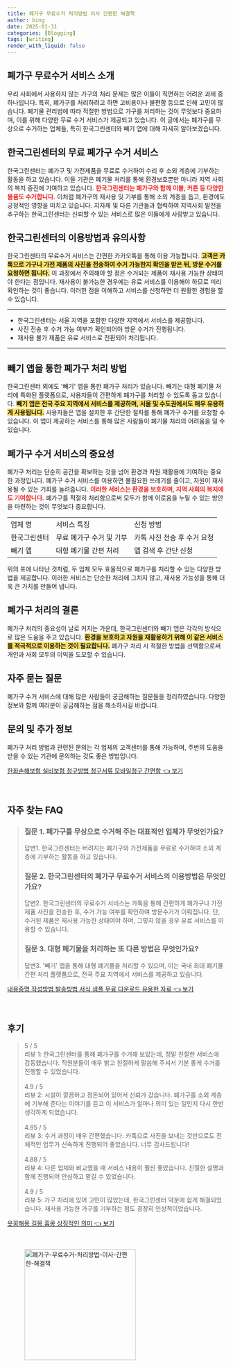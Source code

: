 ```yaml
---
title: 폐가구 무료수거 처리방법 이사 간편한 해결책
author: bing
date: 2025-01-31
categories: [Blogging]
tags: [writing]
render_with_liquid: false
---
```



<h2 id='폐가구 무료수거 서비스 소개'>폐가구 무료수거 서비스 소개</h2>

<p>우리 사회에서 사용하지 않는 가구의 처리 문제는 많은 이들이 직면하는 어려운 과제 중 하나입니다. 특히, 폐가구를 처리하려고 하면 고비용이나 불편함 등으로 인해 고민이 많습니다. 폐기물 관리법에 따라 적절한 방법으로 가구를 처리하는 것이 무엇보다 중요하며, 이를 위해 다양한 무료 수거 서비스가 제공되고 있습니다. 이 글에서는 폐가구를 무상으로 수거하는 업체들, 특히 한국그린센터와 빼기 앱에 대해 자세히 알아보겠습니다.</p>

<h2 id='한국그린센터의 무료 폐가구 수거 서비스'>한국그린센터의 무료 폐가구 수거 서비스</h2>

<p>한국그린센터는 폐가구 및 가전제품을 무료로 수거하여 수리 후 소외 계층에 기부하는 활동을 하고 있습니다. 이들 기관은 폐기물 처리를 통해 환경보호뿐만 아니라 지역 사회의 복지 증진에 기여하고 있습니다. <b><span style="color: #ee2323;">한국그린센터는 폐가구와 함께 이불, 커튼 등 다양한 물품도 수거합니다.</span></b> 이처럼 폐가구의 재사용 및 기부를 통해 소외 계층을 돕고, 환경에도 긍정적인 영향을 미치고 있습니다. 지자체 및 다른 기관들과 협력하여 지역사회 발전을 추구하는 한국그린센터는 신뢰할 수 있는 서비스로 많은 이들에게 사랑받고 있습니다.</p>

<h2 id='한국그린센터의 이용방법과 유의사항'>한국그린센터의 이용방법과 유의사항</h2>

<p>한국그린센터의 무료수거 서비스는 간편한 카카오톡을 통해 이용 가능합니다. <b><span style="background-color: #ffe066;">고객은 카톡으로 가구나 가전 제품의 사진을 전송하여 수거 가능한지 확인을 받은 뒤, 방문 수거를 요청하면 됩니다.</span></b> 이 과정에서 주의해야 할 점은 수거되는 제품이 재사용 가능한 상태여야 한다는 점입니다. 재사용이 불가능한 경우에는 유료 서비스를 이용해야 하므로 미리 확인하는 것이 좋습니다. 이러한 점을 이해하고 서비스를 신청하면 더 원활한 경험을 할 수 있습니다.</p>

<hr />

<ul>
    <li>한국그린센터는 서울 지역을 포함한 다양한 지역에서 서비스를 제공합니다.</li>
    <li>사진 전송 후 수거 가능 여부가 확인되어야 방문 수거가 진행됩니다.</li>
    <li>재사용 불가 제품은 유료 서비스로 전환되어 처리됩니다.</li>
</ul>

<hr />

<h2 id='빼기 앱을 통한 폐가구 처리 방법'>빼기 앱을 통한 폐가구 처리 방법</h2>

<p>한국그린센터 외에도 '빼기' 앱을 통한 폐가구 처리가 있습니다. 빼기는 대형 폐기물 처리에 특화된 플랫폼으로, 사용자들이 간편하게 폐가구를 처리할 수 있도록 돕고 있습니다. <b><span style="background-color: #ffe066;">빼기 앱은 전국 주요 지역에서 서비스를 제공하며, 서울 및 수도권에서도 매우 유용하게 사용됩니다.</span></b> 사용자들은 앱을 설치한 후 간단한 절차를 통해 폐가구 수거를 요청할 수 있습니다. 이 앱이 제공하는 서비스를 통해 많은 사람들이 폐기물 처리의 어려움을 덜 수 있습니다.</p>

<h2 id='폐가구 수거 서비스의 중요성'>폐가구 수거 서비스의 중요성</h2>

<p>폐가구 처리는 단순히 공간을 확보하는 것을 넘어 환경과 자원 재활용에 기여하는 중요한 과정입니다. 폐가구 수거 서비스를 이용하면 불필요한 쓰레기를 줄이고, 자원이 재사용될 수 있는 기회를 늘려줍니다. <b><span style="color: #ee2323;">이러한 서비스는 환경을 보호하며, 지역 사회의 복지에도 기여합니다.</span></b> 폐가구를 적절히 처리함으로써 모두가 함께 이로움을 누릴 수 있는 방안을 마련하는 것이 무엇보다 중요합니다.</p>

<table>
    <tr>
        <td>업체 명</td>
        <td>서비스 특징</td>
        <td>신청 방법</td>
    </tr>
    <tr>
        <td>한국그린센터</td>
        <td>무료 폐가구 수거 및 기부</td>
        <td>카톡 사진 전송 후 수거 요청</td>
    </tr>
    <tr>
        <td>빼기 앱</td>
        <td>대형 폐기물 간편 처리</td>
        <td>앱 검색 후 간단 신청</td>
    </tr>
</table>

<p>위의 표에 나타난 것처럼, 두 업체 모두 효율적으로 폐가구를 처리할 수 있는 다양한 방법을 제공합니다. 이러한 서비스는 단순한 처리에 그치지 않고, 재사용 가능성을 통해 더욱 큰 가치를 만들어 냅니다.</p>

<h2 id='폐가구 처리의 결론'>폐가구 처리의 결론</h2>

<p>폐가구 처리의 중요성이 날로 커지는 가운데, 한국그린센터와 빼기 앱은 각각의 방식으로 많은 도움을 주고 있습니다. <b><span style="background-color: #ffe066;">환경을 보호하고 자원을 재활용하기 위해 이 같은 서비스를 적극적으로 이용하는 것이 필요합니다.</span></b> 폐가구 처리 시 적절한 방법을 선택함으로써 개인과 사회 모두의 이익을 도모할 수 있습니다.</p>

<h2 id='자주 묻는 질문'>자주 묻는 질문</h2>

<p>폐가구 수거 서비스에 대해 많은 사람들이 궁금해하는 질문들을 정리하였습니다. 다양한 정보와 함께 여러분이 궁금해하는 점을 해소하시길 바랍니다.</p>

<h2 id='문의 및 추가 정보'>문의 및 추가 정보</h2>

<p>폐가구 처리 방법과 관련된 문의는 각 업체의 고객센터를 통해 가능하며, 주변의 도움을 받을 수 있는 기관에 문의하는 것도 좋은 방법입니다.</p>


<p><a class="click-button" title="한화손해보험 실비보험 청구방법 청구서류 모바일청구 간편함" href="https://24nara.github.io/posts/%ED%95%9C%ED%99%94%EC%86%90%ED%95%B4%EB%B3%B4%ED%97%98-%EC%8B%A4%EB%B9%84%EB%B3%B4%ED%97%98-%EC%B2%AD%EA%B5%AC%EB%B0%A9%EB%B2%95-%EC%B2%AD%EA%B5%AC%EC%84%9C%EB%A5%98-%EB%AA%A8%EB%B0%94%EC%9D%BC%EC%B2%AD%EA%B5%AC-%EA%B0%84%ED%8E%B8%ED%95%A8/" rel="dofollow">한화손해보험 실비보험 청구방법 청구서류 모바일청구 간편함 👈 보기</a></p><br>
<h2 id='자주_찾는_FAQ'>자주 찾는 FAQ</h2>
<div itemscope="" itemtype="https://schema.org/FAQPage"> 
<blockquote> 
<div itemscope="" itemprop="mainEntity" itemtype="https://schema.org/Question"> 
<h3 itemprop="name">질문 1. 폐가구를 무상으로 수거해 주는 대표적인 업체가 무엇인가요?</h3> 
<div itemscope="" itemprop="acceptedAnswer" itemtype="https://schema.org/Answer"> 
<span itemprop="text"> 
<p>답변1. 한국그린센터는 버려지는 폐가구와 가전제품을 무료로 수거하여 소외 계층에 기부하는 활동을 하고 있습니다.</p> 
</span> 
</div> 
</div> 
<div itemscope="" itemprop="mainEntity" itemtype="https://schema.org/Question"> 
<h3 itemprop="name">질문 2. 한국그린센터의 폐가구 무료수거 서비스의 이용방법은 무엇인가요?</h3> 
<div itemscope="" itemprop="acceptedAnswer" itemtype="https://schema.org/Answer"> 
<span itemprop="text"> 
<p>답변2. 한국그린센터의 무료수거 서비스는 카톡을 통해 간편하게 폐가구나 가전 제품 사진을 전송한 후, 수거 가능 여부를 확인하여 방문수거가 이뤄집니다. 단, 수거된 제품은 재사용 가능한 상태여야 하며, 그렇지 않을 경우 유료 서비스를 이용할 수 있습니다.</p> 
</span> 
</div> 
</div> 
<div itemscope="" itemprop="mainEntity" itemtype="https://schema.org/Question"> 
<h3 itemprop="name">질문 3. 대형 폐기물을 처리하는 또 다른 방법은 무엇인가요?</h3> 
<div itemscope="" itemprop="acceptedAnswer" itemtype="https://schema.org/Answer"> 
<span itemprop="text"> 
<p>답변3. '빼기' 앱을 통해 대형 폐기물을 처리할 수 있으며, 이는 국내 최대 폐기물 간편 처리 플랫폼으로, 전국 주요 지역에서 서비스를 제공하고 있습니다.</p> 
</span> 
</div> 
</div> 
</blockquote> 
</div>
<p><a class="click-button" title="내용증명 작성방법 발송방법 서식 샘플 무료 다운로드 유용한 자료" href="https://24nara.github.io/posts/%EB%82%B4%EC%9A%A9%EC%A6%9D%EB%AA%85-%EC%9E%91%EC%84%B1%EB%B0%A9%EB%B2%95-%EB%B0%9C%EC%86%A1%EB%B0%A9%EB%B2%95-%EC%84%9C%EC%8B%9D-%EC%83%98%ED%94%8C-%EB%AC%B4%EB%A3%8C-%EB%8B%A4%EC%9A%B4%EB%A1%9C%EB%93%9C-%EC%9C%A0%EC%9A%A9%ED%95%9C-%EC%9E%90%EB%A3%8C/" rel="dofollow">내용증명 작성방법 발송방법 서식 샘플 무료 다운로드 유용한 자료 👈 보기</a></p><br>
<h2 id='후기'>후기</h2>
<div itemscope itemtype="https://schema.org/Product">
  <blockquote>
  <div itemprop="review" itemscope itemtype="https://schema.org/Review">
      <div itemprop="reviewRating" itemscope itemtype="https://schema.org/Rating"> <span itemprop="ratingValue">5</span> / <span itemprop="bestRating">5</span> </div>
      <span itemprop="reviewBody">리뷰 1: 한국그린센터를 통해 폐가구를 수거해 보았는데, 정말 친절한 서비스에 감동했습니다. 직원분들이 매우 밝고 친절하게 말씀해 주셔서 기분 좋게 수거를 진행할 수 있었습니다.</span>
  </div>
  <br>
  <div itemprop="review" itemscope itemtype="https://schema.org/Review">
      <div itemprop="reviewRating" itemscope itemtype="https://schema.org/Rating"> <span itemprop="ratingValue">4.9</span> / <span itemprop="bestRating">5</span> </div>
      <span itemprop="reviewBody">리뷰 2: 시설이 깔끔하고 정돈되어 있어서 신뢰가 갔습니다. 폐가구를 소외 계층에 기부해 준다는 이야기를 듣고 이 서비스가 얼마나 의미 있는 일인지 다시 한번 생각하게 되었습니다.</span>
  </div>
  <br>
  <div itemprop="review" itemscope itemtype="https://schema.org/Review">
      <div itemprop="reviewRating" itemscope itemtype="https://schema.org/Rating"> <span itemprop="ratingValue">4.95</span> / <span itemprop="bestRating">5</span> </div>
      <span itemprop="reviewBody">리뷰 3: 수거 과정이 매우 간편했습니다. 카톡으로 사진을 보내는 것만으로도 전체적인 업무가 신속하게 진행되어 좋았습니다. 너무 감사드립니다!</span>
  </div>
  <br>
  <div itemprop="review" itemscope itemtype="https://schema.org/Review">
      <div itemprop="reviewRating" itemscope itemtype="https://schema.org/Rating"> <span itemprop="ratingValue">4.88</span> / <span itemprop="bestRating">5</span> </div>
      <span itemprop="reviewBody">리뷰 4: 다른 업체와 비교했을 때 서비스 내용이 훨씬 좋았습니다. 친절한 설명과 함께 진행되어 안심하고 맡길 수 있었습니다.</span>
  </div>
  <br>
  <div itemprop="review" itemscope itemtype="https://schema.org/Review">
      <div itemprop="reviewRating" itemscope itemtype="https://schema.org/Rating"> <span itemprop="ratingValue">4.9</span> / <span itemprop="bestRating">5</span> </div>
      <span itemprop="reviewBody">리뷰 5: 가구 처리에 있어 고민이 많았는데, 한국그린센터 덕분에 쉽게 해결되었습니다. 재사용 가능한 가구를 기부하는 점도 굉장히 인상적이었습니다.</span>
  </div>
  </blockquote>
</div>
<p><a class="click-button" title="옷꿈해몽 길몽 흉몽 상징적인 의미" href="https://24nara.github.io/posts/%EC%98%B7%EA%BF%88%ED%95%B4%EB%AA%BD-%EA%B8%B8%EB%AA%BD-%ED%9D%89%EB%AA%BD-%EC%83%81%EC%A7%95%EC%A0%81%EC%9D%B8-%EC%9D%98%EB%AF%B8/" rel="dofollow">옷꿈해몽 길몽 흉몽 상징적인 의미 👈 보기</a></p><br>
<figure class="image"><img src="https://24nara.github.io/assets/img/thumbnail/폐가구-무료수거-처리방법-이사-간편한-해결책.webp" alt="폐가구-무료수거-처리방법-이사-간편한-해결책" width="256" height="256"></figure>